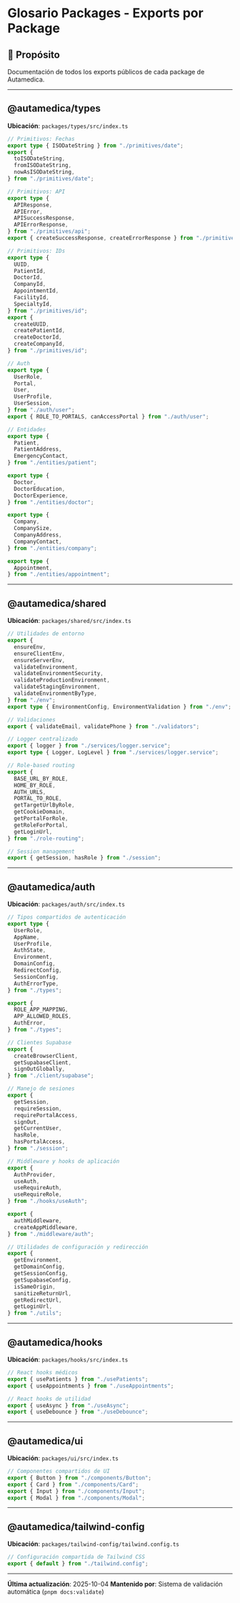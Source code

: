 # Glosario Packages - Exports por Package

## 🎯 Propósito

Documentación de todos los exports públicos de cada package de Autamedica.

---

## @autamedica/types

**Ubicación**: `packages/types/src/index.ts`

```typescript
// Primitivos: Fechas
export type { ISODateString } from "./primitives/date";
export {
  toISODateString,
  fromISODateString,
  nowAsISODateString,
} from "./primitives/date";

// Primitivos: API
export type {
  APIResponse,
  APIError,
  APISuccessResponse,
  APIErrorResponse,
} from "./primitives/api";
export { createSuccessResponse, createErrorResponse } from "./primitives/api";

// Primitivos: IDs
export type {
  UUID,
  PatientId,
  DoctorId,
  CompanyId,
  AppointmentId,
  FacilityId,
  SpecialtyId,
} from "./primitives/id";
export {
  createUUID,
  createPatientId,
  createDoctorId,
  createCompanyId,
} from "./primitives/id";

// Auth
export type {
  UserRole,
  Portal,
  User,
  UserProfile,
  UserSession,
} from "./auth/user";
export { ROLE_TO_PORTALS, canAccessPortal } from "./auth/user";

// Entidades
export type {
  Patient,
  PatientAddress,
  EmergencyContact,
} from "./entities/patient";

export type {
  Doctor,
  DoctorEducation,
  DoctorExperience,
} from "./entities/doctor";

export type {
  Company,
  CompanySize,
  CompanyAddress,
  CompanyContact,
} from "./entities/company";

export type {
  Appointment,
} from "./entities/appointment";
```

---

## @autamedica/shared

**Ubicación**: `packages/shared/src/index.ts`

```typescript
// Utilidades de entorno
export {
  ensureEnv,
  ensureClientEnv,
  ensureServerEnv,
  validateEnvironment,
  validateEnvironmentSecurity,
  validateProductionEnvironment,
  validateStagingEnvironment,
  validateEnvironmentByType,
} from "./env";
export type { EnvironmentConfig, EnvironmentValidation } from "./env";

// Validaciones
export { validateEmail, validatePhone } from "./validators";

// Logger centralizado
export { logger } from "./services/logger.service";
export type { Logger, LogLevel } from "./services/logger.service";

// Role-based routing
export {
  BASE_URL_BY_ROLE,
  HOME_BY_ROLE,
  AUTH_URLS,
  PORTAL_TO_ROLE,
  getTargetUrlByRole,
  getCookieDomain,
  getPortalForRole,
  getRoleForPortal,
  getLoginUrl,
} from "./role-routing";

// Session management
export { getSession, hasRole } from "./session";
```

---

## @autamedica/auth

**Ubicación**: `packages/auth/src/index.ts`

```typescript
// Tipos compartidos de autenticación
export type {
  UserRole,
  AppName,
  UserProfile,
  AuthState,
  Environment,
  DomainConfig,
  RedirectConfig,
  SessionConfig,
  AuthErrorType,
} from "./types";

export {
  ROLE_APP_MAPPING,
  APP_ALLOWED_ROLES,
  AuthError,
} from "./types";

// Clientes Supabase
export {
  createBrowserClient,
  getSupabaseClient,
  signOutGlobally,
} from "./client/supabase";

// Manejo de sesiones
export {
  getSession,
  requireSession,
  requirePortalAccess,
  signOut,
  getCurrentUser,
  hasRole,
  hasPortalAccess,
} from "./session";

// Middleware y hooks de aplicación
export {
  AuthProvider,
  useAuth,
  useRequireAuth,
  useRequireRole,
} from "./hooks/useAuth";

export {
  authMiddleware,
  createAppMiddleware,
} from "./middleware/auth";

// Utilidades de configuración y redirección
export {
  getEnvironment,
  getDomainConfig,
  getSessionConfig,
  getSupabaseConfig,
  isSameOrigin,
  sanitizeReturnUrl,
  getRedirectUrl,
  getLoginUrl,
} from "./utils";
```

---

## @autamedica/hooks

**Ubicación**: `packages/hooks/src/index.ts`

```typescript
// React hooks médicos
export { usePatients } from "./usePatients";
export { useAppointments } from "./useAppointments";

// React hooks de utilidad
export { useAsync } from "./useAsync";
export { useDebounce } from "./useDebounce";
```

---

## @autamedica/ui

**Ubicación**: `packages/ui/src/index.ts`

```typescript
// Componentes compartidos de UI
export { Button } from "./components/Button";
export { Card } from "./components/Card";
export { Input } from "./components/Input";
export { Modal } from "./components/Modal";
```

---

## @autamedica/tailwind-config

**Ubicación**: `packages/tailwind-config/tailwind.config.ts`

```typescript
// Configuración compartida de Tailwind CSS
export { default } from "./tailwind.config";
```

---

<!-- AUTOGEN_PACKAGES:START -->
<!-- Esta sección es auto-generada por scripts/validate-exports.mjs -->
<!-- AUTOGEN_PACKAGES:END -->

**Última actualización**: 2025-10-04
**Mantenido por**: Sistema de validación automática (`pnpm docs:validate`)
